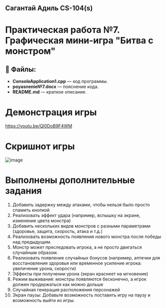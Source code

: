 ## Сагантай Адиль CS-104(s) 

# Практическая работа №7. Графическая мини-игра "Битва с монстром"

## 📝 Файлы:
- **ConsoleApplication1.cpp** — код программы.
- **poyasnenie№7.docx** — пояснение кода.
- **README.md** — краткое описание.

# Демонстрация игры

https://youtu.be/QI0DoB9F4WM

# Скришнот игры

![image](https://github.com/user-attachments/assets/03877d49-06d7-4249-88f1-886dffc22970)

# Выполнены дополнительные задания

1) Добавить задержку между атаками, чтобы нельзя было просто спамить кнопкой
2) Реализовать эффект удара (например, вспышку на экране, изменение цвета монстра)
3) Добавить нескольких видов монстров с разными параметрами (здоровье, защита, скорость, атака и т.д.)
4) Реализовать возможность появления нового монстра после победы над предыдущим.
5) Монстр может преследовать игрока, а не просто двигаться случайным образом.
6) Реализовать появление случайных бонусов (например, аптечки для восстановления здоровья или временное усиление игрока: увеличение урона, скорости)
7) Эффекты при получении урона (экран краснеет на мгновение)
8) Режим выживания: монстры появляются бесконечно, а игрок должен продержаться как можно дольше
9) Случайная генерация расположения персонажей
10) Экран паузы: Добавьте возможность поставить игру на паузу и возможность выйти из игры.





